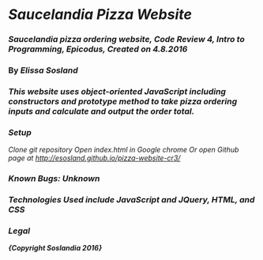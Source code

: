 # _Saucelandia Pizza Website_

### _Saucelandia pizza ordering website, Code Review 4, Intro to Programming, Epicodus, Created on 4.8.2016_

### By _Elissa Sosland_

### _This website uses object-oriented JavaScript including constructors and prototype method to take pizza ordering inputs and calculate and output the order total._

### _Setup_
*_Clone git repository_*
*_Open index.html in Google chrome_*
*_Or open Github page at http://esosland.github.io/pizza-website-cr3/_*

### _Known Bugs: Unknown_

### _Technologies Used include JavaScript and JQuery, HTML, and CSS_

### _Legal_
  **_{Copyright Soslandia 2016}_**
